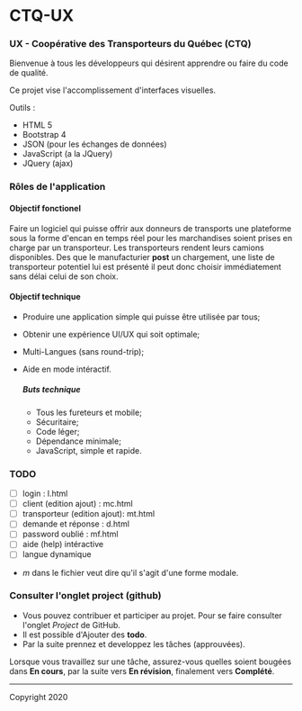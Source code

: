 # CTQ-UX

### UX - Coopérative des Transporteurs du Québec (CTQ)


Bienvenue à tous les développeurs qui désirent apprendre ou faire du code de qualité.

Ce projet vise l'accomplissement d'interfaces visuelles.

Outils :
- HTML 5
- Bootstrap 4
- JSON (pour les échanges de données)
- JavaScript (a la JQuery)
- JQuery (ajax)

### Rôles de l'application

#### Objectif fonctionel
Faire un logiciel qui puisse offrir aux donneurs de transports une plateforme sous la forme d'encan
en temps réel pour les marchandises soient prises en charge par un transporteur.  Les transporteurs 
rendent leurs camions disponibles.  Des que le manufacturier **post** un chargement, une liste de 
transporteur potentiel lui est présenté il peut donc choisir immédiatement sans délai celui de son choix. 

#### Objectif technique
- Produire une application simple qui puisse être utilisée par tous;
- Obtenir une expérience UI/UX qui soit optimale;
- Multi-Langues (sans round-trip);
- Aide en mode intéractif.

  ##### Buts technique
    - Tous les fureteurs et mobile;
    - Sécuritaire;
    - Code léger;
    - Dépendance minimale;
    - JavaScript, simple et rapide.

### TODO
 - [ ] login : l.html
 - [ ] client (edition ajout) : mc.html
 - [ ] transporteur (edition ajout): mt.html
 - [ ] demande et réponse : d.html
 - [ ] password oublié : mf.html
 - [ ] aide (help) intéractive
 - [ ] langue dynamique

- *m* dans le fichier veut dire qu'il s'agit d'une forme modale.


### Consulter l'onglet project (github)

- Vous pouvez contribuer et participer au projet. Pour se faire consulter l'onglet *Project* de GitHub. 
- Il est possible d'Ajouter des **todo**.
- Par la suite prennez et developpez les tâches (approuvées).

Lorsque vous travaillez sur une tâche, assurez-vous quelles soient bougées dans **En cours**, par la suite vers **En révision**, finalement vers **Complété**.

---
Copyright 2020

